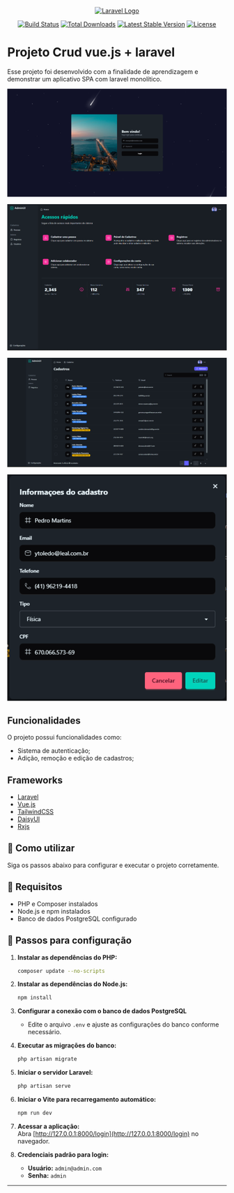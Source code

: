 <p align="center"><a href="https://laravel.com" target="_blank"><img src="https://raw.githubusercontent.com/laravel/art/master/logo-lockup/5%20SVG/2%20CMYK/1%20Full%20Color/laravel-logolockup-cmyk-red.svg" width="400" alt="Laravel Logo"></a></p>

<p align="center">
<a href="https://github.com/laravel/framework/actions"><img src="https://github.com/laravel/framework/workflows/tests/badge.svg" alt="Build Status"></a>
<a href="https://packagist.org/packages/laravel/framework"><img src="https://img.shields.io/packagist/dt/laravel/framework" alt="Total Downloads"></a>
<a href="https://packagist.org/packages/laravel/framework"><img src="https://img.shields.io/packagist/v/laravel/framework" alt="Latest Stable Version"></a>
<a href="https://packagist.org/packages/laravel/framework"><img src="https://img.shields.io/packagist/l/laravel/framework" alt="License"></a>
</p>

# Projeto Crud vue.js + laravel

Esse projeto foi desenvolvido com a finalidade de aprendizagem e demonstrar um aplicativo SPA com laravel monolítico.

![Preview Site](https://github.com/nioark/crud-laravel-vue/blob/main/resources/media/Captura-de-tela-login.png?raw=true)

![Preview Site](https://github.com/nioark/crud-laravel-vue/blob/main/resources/media/Captura-de-tela-acesso-rapido.png?raw=true)

![Preview Site](https://github.com/nioark/crud-laravel-vue/blob/main/resources/media/Captura-de-tela-crud.png?raw=true)

![Preview Site](https://github.com/nioark/crud-laravel-vue/blob/main/resources/media/Captura-de-tela-info.png?raw=true)

## Funcionalidades

O projeto possui funcionalidades como:

-   Sistema de autenticação;
-   Adição, remoção e edição de cadastros;

## Frameworks

-   [Laravel](https://laravel.com/)
-   [Vue.js](https://vuejs.org/)
-   [TailwindCSS](https://tailwindcss.com/)
-   [DaisyUI](https://daisyui.com/)
-   [Rxjs](https://rxjs.dev/)

## 🚀 Como utilizar

Siga os passos abaixo para configurar e executar o projeto corretamente.

## 📌 Requisitos

-   PHP e Composer instalados
-   Node.js e npm instalados
-   Banco de dados PostgreSQL configurado

## 🔧 Passos para configuração

1. **Instalar as dependências do PHP:**

    ```sh
    composer update --no-scripts
    ```

2. **Instalar as dependências do Node.js:**

    ```sh
    npm install
    ```

3. **Configurar a conexão com o banco de dados PostgreSQL**

    - Edite o arquivo `.env` e ajuste as configurações do banco conforme necessário.

4. **Executar as migrações do banco:**

    ```sh
    php artisan migrate
    ```

5. **Iniciar o servidor Laravel:**

    ```sh
    php artisan serve
    ```

6. **Iniciar o Vite para recarregamento automático:**

    ```sh
    npm run dev
    ```

7. **Acessar a aplicação:**  
   Abra [http://127.0.0.1:8000/login](http://127.0.0.1:8000/login) no navegador.

8. **Credenciais padrão para login:**
    - **Usuário:** `admin@admin.com`
    - **Senha:** `admin`

---
